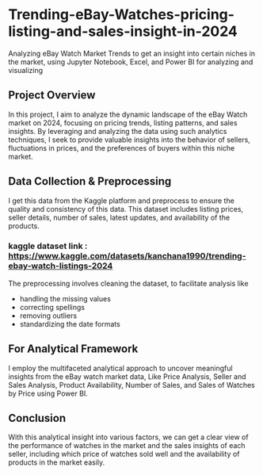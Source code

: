 # Trending-eBay-Watches-pricing-listing-and-sales-insight-in-2024
Analyzing eBay Watch Market Trends to get an insight into certain niches in the market, using Jupyter Notebook, Excel, and Power BI for analyzing and visualizing
## Project Overview
In this project, I aim to analyze the dynamic landscape of the eBay Watch market on 2024, focusing on pricing trends, listing patterns, and sales insights. By leveraging and analyzing the data using such analytics techniques, I seek to provide valuable insights into the behavior of sellers, fluctuations in prices, and the preferences of buyers within this niche market.
## Data Collection & Preprocessing
I get this data from the Kaggle platform and preprocess to ensure the quality and consistency of this data. This dataset includes listing prices, seller details, number of sales, latest updates, and availability of the products.
### kaggle dataset link : https://www.kaggle.com/datasets/kanchana1990/trending-ebay-watch-listings-2024
The preprocessing involves cleaning the dataset, to facilitate analysis like 
* handling the missing values
* correcting spellings
* removing outliers
* standardizing the date formats
## For Analytical Framework
I employ the multifaceted analytical approach to uncover meaningful insights from the eBay watch market data, Like Price Analysis, Seller and Sales Analysis, Product Availability, Number of Sales, and Sales of Watches by Price using Power BI.
## Conclusion
With this analytical insight into various factors, we can get a clear view of the performance of watches in the market and the sales insights of each seller, including which price of watches sold well and the availability of products in the market easily.
